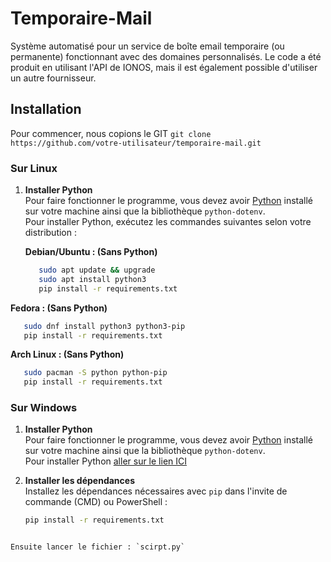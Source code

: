 # Temporaire-Mail

Système automatisé pour un service de boîte email temporaire (ou permanente) fonctionnant avec des domaines personnalisés. Le code a été produit en utilisant l'API de IONOS, mais il est également possible d'utiliser un autre fournisseur.

## Installation

Pour commencer, nous copions le GIT
   `git clone https://github.com/votre-utilisateur/temporaire-mail.git`

### Sur Linux

1. **Installer Python**  
   Pour faire fonctionner le programme, vous devez avoir [Python](https://www.python.org/downloads/) installé sur votre machine ainsi que la bibliothèque `python-dotenv`.  
   Pour installer Python, exécutez les commandes suivantes selon votre distribution :

   **Debian/Ubuntu : (Sans Python)**
   ```bash
      sudo apt update && upgrade
      sudo apt install python3
      pip install -r requirements.txt
   ```

  **Fedora : (Sans Python)**
   ```bash
      sudo dnf install python3 python3-pip
      pip install -r requirements.txt
   ```

  **Arch Linux : (Sans Python)**
   ```bash
      sudo pacman -S python python-pip
      pip install -r requirements.txt
```

### Sur Windows

1. **Installer Python**  
   Pour faire fonctionner le programme, vous devez avoir [Python](https://www.python.org/downloads/) installé sur votre machine ainsi que la bibliothèque `python-dotenv`.  
   Pour installer Python [aller sur le lien ICI](https://www.python.org/downloads/)

2. **Installer les dépendances**  
   Installez les dépendances nécessaires avec `pip` dans l'invite de commande (CMD) ou PowerShell :

   ```bash
   pip install -r requirements.txt
```

Ensuite lancer le fichier : `scirpt.py`
